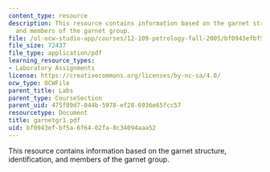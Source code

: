 ```yaml
---
content_type: resource
description: This resource contains information based on the garnet structure, identification,
  and members of the garnet group.
file: /ol-ocw-studio-app/courses/12-109-petrology-fall-2005/bf0943efbf5a6f6402fa8c34094aaa52_garnetgr1.pdf
file_size: 72437
file_type: application/pdf
learning_resource_types:
- Laboratory Assignments
license: https://creativecommons.org/licenses/by-nc-sa/4.0/
ocw_type: OCWFile
parent_title: Labs
parent_type: CourseSection
parent_uid: 475f89d7-044b-5978-ef28-6936e65fcc57
resourcetype: Document
title: garnetgr1.pdf
uid: bf0943ef-bf5a-6f64-02fa-8c34094aaa52
---
```

This resource contains information based on the garnet structure, identification, and members of the garnet group.